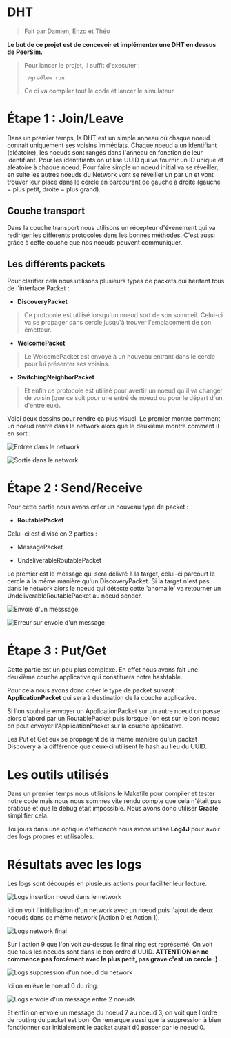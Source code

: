 # DHT

> Fait par Damien, Enzo et Théo

**Le but de ce projet est de concevoir et implémenter une DHT en dessus de PeerSim.**

> Pour lancer le projet, il suffit d'executer :
> ```shell
> ./gradlew run
> ```
> Ce ci va compiler tout le code et lancer le simulateur

# Étape 1 : Join/Leave
Dans un premier temps, la DHT est un simple anneau où chaque noeud 
connait uniquement ses voisins immédiats. Chaque noeud a un identifiant 
(aléatoire), les noeuds sont rangés dans l'anneau en fonction de leur 
identifiant. Pour les identifiants on utilise UUID qui va fournir un ID 
unique et aléatoire à chaque noeud. 
Pour faire simple un noeud initial va se réveiller, en suite les autres 
noeuds du Network vont se réveiller un par un et vont trouver leur place 
dans le cercle en parcourant de gauche à droite (gauche = plus petit, 
droite = plus grand). 


## Couche transport
Dans la couche transport nous utilisons un récepteur d'évenement qui va 
rediriger les différents protocoles dans les bonnes méthodes. 
C'est aussi grâce à cette couche que nos noeuds peuvent communiquer.

## Les différents packets
Pour clarifier cela nous utilisons plusieurs types de packets qui héritent tous 
de l'interface Packet :

- **DiscoveryPacket**
> Ce protocole est utilisé lorsqu'un noeud sort de son sommeil. Celui-ci va 
> se propager dans cercle jusqu'à trouver l'emplacement de son émetteur.
- **WelcomePacket**
> Le WelcomePacket est envoyé à un nouveau entrant dans le cercle pour lui 
> présenter ses voisins.
- **SwitchingNeighborPacket** 
> Et enfin ce protocole est utilisé pour avertir un noeud qu'il va changer de 
> voisin (que ce soit pour une entré de noeud ou pour le départ d'un d'entre eux). 

Voici deux dessins pour rendre ça plus visuel. Le premier montre comment un 
noeud rentre dans le network alors que le deuxième montre comment il en sort : 

![Entree dans le network](img/entree.png)

![Sortie dans le network](img/sortie.png)

# Étape 2 : Send/Receive
Pour cette partie nous avons créer un nouveau type de packet : 

- **RoutablePacket**

Celui-ci est divisé en 2 parties : 

- MessagePacket

- UndeliverableRoutablePacket

Le premier est le message qui sera délivré à la target, celui-ci parcourt 
le cercle à la même manière qu'un DiscoveryPacket. 
Si la target n'est pas dans le network alors le noeud qui détecte cette 
'anomalie' va retourner un UndeliverableRoutablePacket au noeud sender.

![Envoie d'un messsage](img/envoieMessage.png)

![Erreur sur envoie d'un message](img/errMessage.png)

# Étape 3 : Put/Get 
Cette partie est un peu plus complexe. En effet nous avons fait une deuxième couche 
applicative qui constituera notre hashtable.

Pour cela nous avons donc créer le type de packet suivant : **ApplicationPacket** qui sera à 
destination de la couche applicative.

Si l'on souhaite envoyer un ApplicationPacket sur un autre noeud on passe alors d'abord par 
un RoutablePacket puis lorsque l'on est sur le bon noeud on peut envoyer l'ApplicationPacket sur 
la couche applicative.  

Les Put et Get eux se propagent de la même manière qu'un packet Discovery à la différence que 
ceux-ci utilisent le hash au lieu du UUID. 


# Les outils utilisés 
Dans un premier temps nous utilisions le Makefile pour compiler et tester 
notre code mais nous nous sommes vite rendu compte que cela n'était pas 
pratique et que le debug était impossible. Nous avons donc utiliser 
**Gradle** simplifier cela. 

Toujours dans une optique d'efficacité nous avons utilisé **Log4J** pour 
avoir des logs propres et utilisables. 

# Résultats avec les logs 

Les logs sont découpés en plusieurs actions pour faciliter leur lecture. 

![Logs insertion noeud dans le network](img/log1.png)

Ici on voit l'initialisation d'un network avec un noeud puis l'ajout de 
deux noeuds dans ce même network (Action 0 et Action 1).

![Logs network final](img/log2.png)

Sur l'action 9 que l'on voit au-dessus le final ring est représenté. 
On voit que tous les noeuds sont dans le bon ordre d'UUID. 
**ATTENTION on ne commence pas forcément avec le plus petit, pas grave c'est un cercle :)** .

![Logs suppression d'un noeud du network](img/log3.png)

Ici on enlève le noeud 0 du ring. 

![Logs envoie d'un message entre 2 noeuds](img/log4.png)

Et enfin on envoie un message du noeud 7 au noeud 3, on voit que l'ordre de 
routing du packet est bon. On remarque aussi que la suppression à bien fonctionner car 
initialement le packet aurait dû passer par le noeud 0.
